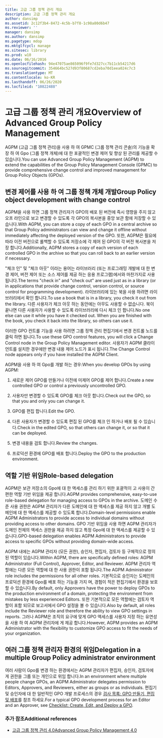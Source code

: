 ```yaml
---
title: 고급 그룹 정책 관리 개요
description: 고급 그룹 정책 관리 개요
author: dansimp
ms.assetid: 2c12f3b4-8472-4c5b-b7f8-1c98a80d6b47
ms.reviewer: ''
manager: dansimp
ms.author: dansimp
ms.pagetype: mdop
ms.mktglfcycl: manage
ms.sitesec: library
ms.prod: w10
ms.date: 06/16/2016
ms.openlocfilehash: 94e47075ae865096f9fe7d327cc7b11cb54217d6
ms.sourcegitcommit: 354664bc527d93f80687cd2eba70d1eea024c7c3
ms.translationtype: MT
ms.contentlocale: ko-KR
ms.lasthandoff: 06/26/2020
ms.locfileid: "10822488"
---
```

# <span data-ttu-id="d8d1f-103">고급 그룹 정책 관리 개요</span><span class="sxs-lookup"><span data-stu-id="d8d1f-103">Overview of Advanced Group Policy Management</span></span>


<span data-ttu-id="d8d1f-104">AGPM (고급 그룹 정책 관리)을 사용 하 여 GPMC (그룹 정책 관리 콘솔)의 기능을 확장 하 여 Gpo (그룹 정책 개체)에 대 한 포괄적인 변경 제어 및 향상 된 관리를 제공할 수 있습니다.</span><span class="sxs-lookup"><span data-stu-id="d8d1f-104">You can use Advanced Group Policy Management (AGPM) to extend the capabilities of the Group Policy Management Console (GPMC) to provide comprehensive change control and improved management for Group Policy Objects (GPOs).</span></span>

## <span data-ttu-id="d8d1f-105">변경 제어를 사용 하 여 그룹 정책 개체 개발</span><span class="sxs-lookup"><span data-stu-id="d8d1f-105">Group Policy object development with change control</span></span>


<span data-ttu-id="d8d1f-106">AGPM을 사용 하면 그룹 정책 관리자가 GPO의 배포 된 버전에 즉시 영향을 주지 않고 오프 라인으로 보고 변경할 수 있도록 각 GPO의 복사본을 중앙 보관 함에 저장할 수 있습니다.</span><span class="sxs-lookup"><span data-stu-id="d8d1f-106">With AGPM, you can store a copy of each GPO in a central archive so that Group Policy administrators can view and change it offline without immediately affecting the deployed version of the GPO.</span></span> <span data-ttu-id="d8d1f-107">또한, AGPM은 필요에 따라 이전 버전으로 롤백할 수 있도록 저장소에 각 제어 된 GPO의 각 버전 복사본을 저장 합니다.</span><span class="sxs-lookup"><span data-stu-id="d8d1f-107">Additionally, AGPM stores a copy of each version of each controlled GPO in the archive so that you can roll back to an earlier version if necessary.</span></span>

<span data-ttu-id="d8d1f-108">"체크 인" 및 "체크 아웃" 이라는 용어는 라이브러리 (또는 프로그래밍 개발에 대 한 변경 제어, 버전 제어 또는 소스 제어를 제공 하는 응용 프로그램)에서와 마찬가지로 사용 됩니다.</span><span class="sxs-lookup"><span data-stu-id="d8d1f-108">The terms "check in" and "check out" are used just as in a library (or in applications that provide change control, version control, or source control for programming development).</span></span> <span data-ttu-id="d8d1f-109">라이브러리에 있는 북을 사용 하려면 라이브러리에서 확인 합니다.</span><span class="sxs-lookup"><span data-stu-id="d8d1f-109">To use a book that is in a library, you check it out from the library.</span></span> <span data-ttu-id="d8d1f-110">다른 사용자가 체크 아웃 하는 동안에는 아무도 사용할 수 없습니다. 북이 끝나면 다른 사용자가 사용할 수 있도록 라이브러리에 다시 체크 인 합니다.</span><span class="sxs-lookup"><span data-stu-id="d8d1f-110">No one else can use it while you have it checked out. When you are finished with the book, you check it back into the library, so others can use it.</span></span>

<span data-ttu-id="d8d1f-111">이러한 GPO 컨트롤 기능을 사용 하려면 그룹 정책 관리 편집기에서 변경 컨트롤 노드를 클릭 하면 됩니다.</span><span class="sxs-lookup"><span data-stu-id="d8d1f-111">To use these GPO control features, you will click a Change Control node in the Group Policy Management editor.</span></span> <span data-ttu-id="d8d1f-112">사용자가 AGPM 클라이언트를 설치한 경우에만 변경 내용 제어 노드가 표시 됩니다.</span><span class="sxs-lookup"><span data-stu-id="d8d1f-112">The Change Control node appears only if you have installed the AGPM Client.</span></span>

<span data-ttu-id="d8d1f-113">AGPM을 사용 하 여 Gpo를 개발 하는 경우:</span><span class="sxs-lookup"><span data-stu-id="d8d1f-113">When you develop GPOs by using AGPM:</span></span>

1.  <span data-ttu-id="d8d1f-114">새로운 제어 GPO를 만들거나 이전에 미제어 GPO를 제어 합니다.</span><span class="sxs-lookup"><span data-stu-id="d8d1f-114">Create a new controlled GPO or control a previously uncontrolled GPO.</span></span>

2.  <span data-ttu-id="d8d1f-115">사용자만 변경할 수 있도록 GPO를 체크 아웃 합니다.</span><span class="sxs-lookup"><span data-stu-id="d8d1f-115">Check out the GPO, so that you and only you can change it.</span></span>

3.  <span data-ttu-id="d8d1f-116">GPO를 편집 합니다.</span><span class="sxs-lookup"><span data-stu-id="d8d1f-116">Edit the GPO.</span></span>

4.  <span data-ttu-id="d8d1f-117">다른 사용자가 변경할 수 있도록 편집 된 GPO를 체크 인 하거나 배포 될 수 있습니다.</span><span class="sxs-lookup"><span data-stu-id="d8d1f-117">Check in the edited GPO, so that others can change it, or so that it can be deployed.</span></span>

5.  <span data-ttu-id="d8d1f-118">변경 내용을 검토 합니다.</span><span class="sxs-lookup"><span data-stu-id="d8d1f-118">Review the changes.</span></span>

6.  <span data-ttu-id="d8d1f-119">프로덕션 환경에 GPO를 배포 합니다.</span><span class="sxs-lookup"><span data-stu-id="d8d1f-119">Deploy the GPO to the production environment.</span></span>

## <span data-ttu-id="d8d1f-120">역할 기반 위임</span><span class="sxs-lookup"><span data-stu-id="d8d1f-120">Role-based delegation</span></span>


<span data-ttu-id="d8d1f-121">AGPM은 보관 저장소의 Gpo에 대 한 액세스를 관리 하기 위한 포괄적이 고 사용이 간편한 역할 기반 위임을 제공 합니다.</span><span class="sxs-lookup"><span data-stu-id="d8d1f-121">AGPM provides comprehensive, easy-to-use role-based delegation for managing access to GPOs in the archive.</span></span> <span data-ttu-id="d8d1f-122">도메인 수준 사용 권한은 AGPM 관리자가 다른 도메인에 대 한 액세스를 제공 하지 않고 개별 도메인에 대 한 액세스를 제공할 수 있도록 합니다.</span><span class="sxs-lookup"><span data-stu-id="d8d1f-122">Domain-level permissions enable AGPM Administrators to provide access to individual domains without providing access to other domains.</span></span> <span data-ttu-id="d8d1f-123">GPO 기반 위임을 사용 하면 AGPM 관리자가 도메인 전체의 액세스 권한을 제공 하지 않고 특정 Gpo에 대 한 액세스를 제공할 수 있습니다.</span><span class="sxs-lookup"><span data-stu-id="d8d1f-123">GPO-based delegation enables AGPM Administrators to provide access to specific GPOs without providing domain-wide access.</span></span>

<span data-ttu-id="d8d1f-124">AGPM 내에는 AGPM 관리자 (모든 권한), 승인자, 편집자, 검토자 등 구체적으로 정의 된 역할이 있습니다.</span><span class="sxs-lookup"><span data-stu-id="d8d1f-124">Within AGPM, there are specifically defined roles: AGPM Administrator (Full Control), Approver, Editor, and Reviewer.</span></span> <span data-ttu-id="d8d1f-125">AGPM 관리자 역할에는 다른 모든 역할에 대 한 사용 권한이 포함 됩니다.</span><span class="sxs-lookup"><span data-stu-id="d8d1f-125">The AGPM Administrator role includes the permissions for all other roles.</span></span> <span data-ttu-id="d8d1f-126">기본적으로 승인자는 도메인의 프로덕션 환경에 Gpo를 배포 하는 기능을 가지 며, 경험이 적은 편집기에서 환경을 보호할 수 있습니다.</span><span class="sxs-lookup"><span data-stu-id="d8d1f-126">By default, only Approvers have the power to deploy GPOs to the production environment of a domain, protecting the environment from mistakes by less experienced Editors.</span></span> <span data-ttu-id="d8d1f-127">또한 기본적으로 모든 역할에는 검토자 역할이 포함 되므로 보고서에서 GPO 설정을 볼 수 있습니다.</span><span class="sxs-lookup"><span data-stu-id="d8d1f-127">Also by default, all roles include the Reviewer role and therefore the ability to view GPO settings in reports.</span></span> <span data-ttu-id="d8d1f-128">그러나 AGPM은 조직의 요구에 맞게 GPO 액세스를 사용자 지정 하는 유연성을 사용 하 여 AGPM 관리자에 게 제공 합니다.</span><span class="sxs-lookup"><span data-stu-id="d8d1f-128">However, AGPM provides an AGPM Administrator with the flexibility to customize GPO access to fit the needs of your organization.</span></span>

## <span data-ttu-id="d8d1f-129">여러 그룹 정책 관리자 환경의 위임</span><span class="sxs-lookup"><span data-stu-id="d8d1f-129">Delegation in a multiple Group Policy administrator environment</span></span>


<span data-ttu-id="d8d1f-130">여러 사람이 Gpo를 변경 하는 환경에서는 AGPM 관리자가 편집자, 승인자, 검토자에 게 권한을 그룹 또는 개인으로 위임 합니다.</span><span class="sxs-lookup"><span data-stu-id="d8d1f-130">In an environment where multiple people change GPOs, an AGPM Administrator delegates permission to Editors, Approvers, and Reviewers, either as groups or as individuals.</span></span> <span data-ttu-id="d8d1f-131">편집기 및 승인자에 대 한 일반적인 GPO 개발 프로세스의 경우 [검사 목록: GPO 만들기, 편집 및 배포](checklist-create-edit-and-deploy-a-gpo-agpm40.md)를 참조 하세요.</span><span class="sxs-lookup"><span data-stu-id="d8d1f-131">For a typical GPO development process for an Editor and an Approver, see [Checklist: Create, Edit, and Deploy a GPO](checklist-create-edit-and-deploy-a-gpo-agpm40.md).</span></span>

### <span data-ttu-id="d8d1f-132">추가 참조</span><span class="sxs-lookup"><span data-stu-id="d8d1f-132">Additional references</span></span>

-   [<span data-ttu-id="d8d1f-133">고급 그룹 정책 관리 4.0</span><span class="sxs-lookup"><span data-stu-id="d8d1f-133">Advanced Group Policy Management 4.0</span></span>](advanced-group-policy-management-40.md)

 

 





